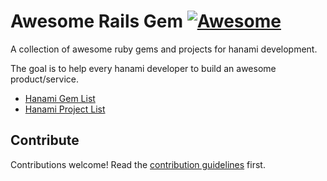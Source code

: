 # Awesome Rails Gem [![Awesome](https://cdn.rawgit.com/sindresorhus/awesome/d7305f38d29fed78fa85652e3a63e154dd8e8829/media/badge.svg)](https://github.com/sindresorhus/awesome)
A collection of awesome ruby gems and projects for hanami development.

The goal is to help every hanami developer to build an awesome product/service.

* [Hanami Gem List](#hanami-gem-list)
* [Hanami Project List](#hanami-project-list)

## Contribute
Contributions welcome! Read the [contribution guidelines](contributing.md) first.
